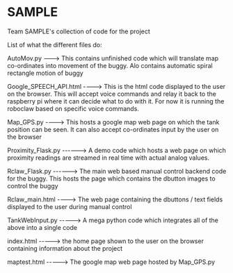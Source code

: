 # SAMPLE
Team SAMPLE's collection of code for the project 

List of what the different files do:

AutoMov.py   ---> This contains unfinished code which will translate map co-ordinates into movement of the buggy. Alo contains automatic spiral rectangle motion of buggy

Google_SPEECH_API.html    ----> This is the html code displayed to the user on the browser. This will accept voice commands and relay it back to the raspberry pi where it can decide what to do with it. For now it is running the roboclaw based on specific voice commands.

Map_GPS.py     ----> This hosts a google map web page on which the tank position can be seen. It can also accept co-ordinates input by the user on the browser

Proximity_Flask.py   ------> A demo code which hosts a web page on which proximity readings are streamed in real time with actual analog values.

Rclaw_Flask.py   ------> The main web based manual control backend code for the buggy. This hosts the page which contains the dbutton images to control the buggy

Rclaw_main.html   ----> The web page containing the dbuttons / text fields displayed to the user during manual control

TankWebInput.py  -----> A mega python code which integrates all of the above into a single code

index.html  -----> the home page shown to the user on the browser containing information about the project

maptest.html -----> The google map web page hosted by Map_GPS.py
